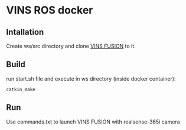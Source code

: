 # VINS ROS docker
## Intallation
Create ws/src directory and clone [VINS FUSION](https://github.com/HKUST-Aerial-Robotics/VINS-Fusion) to it.
## Build
run start.sh file and execute in ws directory (inside docker container):
```
catkin_make
```
## Run
Use commands.txt to launch VINS FUSION with realsense-365i camera